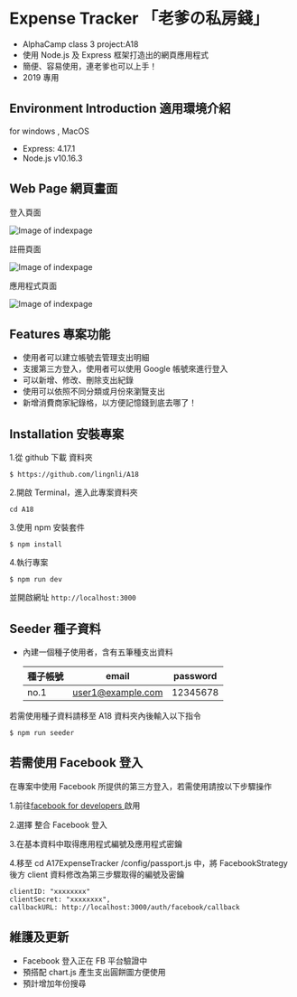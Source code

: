# Expense Tracker 「老爹の私房錢」

- AlphaCamp class 3 project:A18
- 使用 Node.js 及 Express 框架打造出的網頁應用程式
- 簡便、容易使用，連老爹也可以上手！
- 2019 專用

## Environment Introduction 適用環境介紹

for windows , MacOS

- Express: 4.17.1
- Node.js v10.16.3

## Web Page 網頁畫面

登入頁面

![Image of indexpage](https://upload.cc/i1/2019/12/05/m9UXJb.png)

註冊頁面

![Image of indexpage](https://upload.cc/i1/2019/12/05/RPjZVG.png)

應用程式頁面

![Image of indexpage](https://upload.cc/i1/2019/12/05/WrGoY9.png)

## Features 專案功能

- 使用者可以建立帳號去管理支出明細
- 支援第三方登入，使用者可以使用 Google 帳號來進行登入
- 可以新增、修改、刪除支出紀錄
- 使用可以依照不同分類或月份來瀏覽支出
- 新增消費商家紀錄格，以方便記憶錢到底去哪了！

## Installation 安裝專案

1.從 github 下載 資料夾

```
$ https://github.com/lingnli/A18
```

2.開啟 Terminal，進入此專案資料夾

```
cd A18
```

3.使用 npm 安裝套件

```
$ npm install
```

4.執行專案

```
$ npm run dev
```

並開啟網址
`http://localhost:3000`

## Seeder 種子資料

- 內建一個種子使用者，含有五筆種支出資料

  | 種子帳號 | email             | password |
  | -------- | ----------------- | -------- |
  | no.1     | user1@example.com | 12345678 |

若需使用種子資料請移至 A18 資料夾內後輸入以下指令

```
$ npm run seeder
```

## 若需使用 Facebook 登入

在專案中使用 Facebook 所提供的第三方登入，若需使用請按以下步驟操作

1.前往<a href="https://developers.facebook.com/">facebook for developers </a>啟用

2.選擇 整合 Facebook 登入

3.在基本資料中取得應用程式編號及應用程式密鑰

4.移至 cd A17ExpenseTracker
/config/passport.js 中，將 FacebookStrategy 後方 client 資料修改為第三步驟取得的編號及密鑰

```
clientID: "xxxxxxxx"
clientSecret: "xxxxxxxx",
callbackURL: http://localhost:3000/auth/facebook/callback
```

## 維護及更新

- Facebook 登入正在 FB 平台驗證中
- 預搭配 chart.js 產生支出圓餅圖方便使用
- 預計增加年份搜尋
